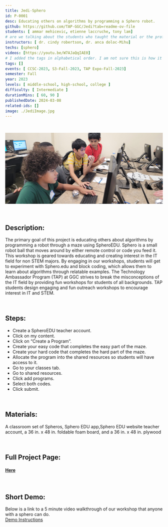 ```yaml
---
title: Jedi-Sphero
id: P-0001
desc: Educating others on algorithms by programming a Sphero robot.
github: https://github.com/TAP-GGC/Jedi?tab=readme-ov-file
students: [ ammar mehicevic, etienne laccruche, tony lam]
# are we talking about the students who taught the material or the professors and Dr. associated with the project?
instructors: [ dr. cindy robertson, dr. anca doloc-Mihu]
techs: [sphero]
videos: [https://youtu.be/W7AJaQqIAE0]
# I added the tags in alphabetical order. I am not sure this is how it should be or if we are even doing this as of right now?
tags: []
events: [ CCSC-2023, S3-Fall-2023, TAP Expo-Fall-2023]
semester: Fall
year: 2023
levels: [ middle-school, high-school, college ] 
difficulty: [ Intermediate ]
durationMins: [ 60, 90 ]
publishedDate: 2024-03-08
related-ids: []
image: ./JediImage.jpg
---
```

</br>

<div id="images">

![jediPhoto](./JediImage.jpg)

</div>

<br/>

## Description:
The primary goal of this project is educating others about algorithms by programming a robot through a maze using SpheroEDU. Sphero is a small robot ball that moves around by either remote control or code you feed it. This workshop is geared towards educating and creating interest in the IT field for non STEM majors. By engaging in our workshops, students will get to experiment with Sphero.edu and block coding, which allows them to learn about algorithms through relatable examples. The Technology Ambassador Program (TAP) at GGC strives to break the misconceptions of the IT field by providing fun workshops for students of all backgrounds. TAP students design engaging and fun outreach workshops to encourage interest in IT and STEM.

</br>

## Steps:
- Create a SpheroEDU teacher account.
- Click on my content.
- Click on “Create a Program”.
- Create your easy code that completes the easy part of the maze.
- Create your hard code that completes the hard part of the maze.
- Allocate the program into the shared resources so students will have access to it.
- Go to your classes tab.
- Go to shared resources.
- Click add programs.
- Select both codes.
- Click submit.

</br>

## Materials:
A classroom set of Spheros, Sphero EDU app,Sphero EDU website teacher account, a 36 in. x 48 in. foldable foam board, and a 36 in. x 48 in. plywood

</br>

## Full Project Page:
#### <a href="https://github.com/TAP-GGC/Jedi"> Here </a>

</br>

## Short Demo:
Below is a link to a 5 minute video walkthrough of our workshop that anyone with a sphero can do.       
<a href="https://youtu.be/W7AJaQqIAE0"> Demo Instructions </a>